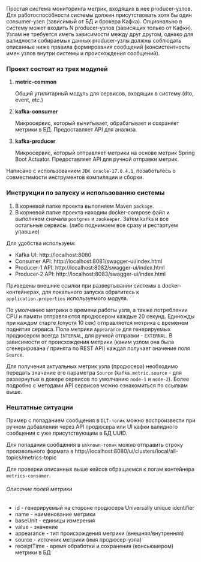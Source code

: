 Простая система мониторинга метрик, входящих в нее producer-узлов.
Для работоспособности системы должен присутствовать хотя бы один consumer-узел (зависимый от БД и брокера Кафка).
Опционально в систему может входить N producer-узлов (зависящих только от Кафки).
Узлам не требуется иметь зависимости между друг другом, однако для валидности собираемых данных
producer-узлы должны соблюдать описанные ниже правила формирования сообщений
(консистентность имен узлов внутри системы и происхождения сообщений). 

### Проект состоит из трех модулей
1. **metric-common**

    Общий утилитарный модуль для сервисов, входящих в систему (dto, event, etc.) 
2. **kafka-consumer**

   Микросервис, который вычитывает, обрабатывает и сохраняет метрики в БД. Предоставляет API для анализа.
3. **kafka-producer**

   Микросервис, который отправляет метрики на основе метрик Spring Boot Actuator. Предоставляет API для ручной отправки метрик.

Написано с использованием `JDK oracle-17.0.4.1`, позаботьтесь о совместимости инструментов компиляции и сборки.

### Инструкции по запуску и использованию системы
1. В корневой папке проекта выполняем Maven `package`.
2. В корневой папке проекта находим docker-compose файл и выполняем сначала `postgres` и `zookeeper`. Затем `kafka` и все остальные сервисы. 
(либо поднимаем все сразу и рестартуем упавшие)

Для удобства используем:
- Kafka UI: http://localhost:8080
- Consumer API: http://localhost:8081/swagger-ui/index.html
- Producer-1 API: http://localhost:8082/swagger-ui/index.html
- Producer-2 API: http://localhost:8083/swagger-ui/index.html

Приведены внешние ссылки при развертывании системы в docker-контейнерах, для локального запуска обратитесь к `application.properties` используемого модуля.

По умолчанию метрики о времени работы узла, а также потреблении CPU и памяти отправляются продюсером каждые 20 секунд. 
Единожды при каждом старте (спустя 10 сек) отправляется метрика с временем поднятия сервиса.
Поле метрики `Appearance` для генерируемых продюсером всегда `INTERNAL`, для ручной отправки - `EXTERNAL`. 
В зависимости от происхождения метрики (каким узлом она была сгенерирована / принята по REST API) каждая получает значение поля `Source`.

Для получения актуальных метрик узла (продюсера) необходимо передать значение его параметра `Source`
(`kafka.metric.source` - для развернутых в докере сервисов по умолчанию `node-1` и `node-2`).
Более подробно с методами API сервисов можно ознакомиться по ссылкам выше. 

### Нештатные ситуации

Пример с попаданием сообщения в `DLT-топик` можно воспроизвести при ручном добавлении через API продюсера или UI кафки валидного сообщения 
с уже присутствующим в БД UUID.

Для попадания сообщения в `unknown-топик` можно отправить строку произвольного формата в http://localhost:8080/ui/clusters/local/all-topics/metrics-topic

Для проверки описанных выше кейсов обращаемся к логам контейнера `metrics-consumer`.

###### Описание полей метрики
- id - генерируемый на стороне продюсера Universally unique identifier
- name - наименование метрики
- baseUnit - единицы измерения
- value - значение
- appearance - тип происхождения метрики (внешняя/внутренняя)
- source - источник метрики (имя продюсер-узла)
- receiptTime - время обработки и сохранения (консьюмером) метрики в БД